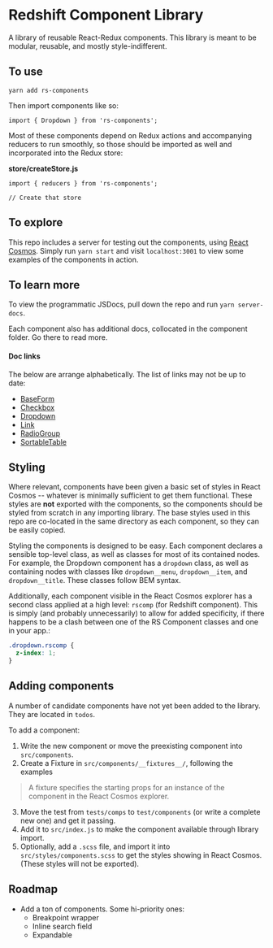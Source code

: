 # Redshift Component Library

A library of reusable React-Redux components. This library is meant to be modular, reusable, and mostly style-indifferent.

## To use

```
yarn add rs-components
```

Then import components like so:

```
import { Dropdown } from 'rs-components';
```

Most of these components depend on Redux actions and accompanying reducers to run smoothly, so those should be imported as well and incorporated into the Redux store:

**store/createStore.js**
```
import { reducers } from 'rs-components';

// Create that store
```

## To explore

This repo includes a server for testing out the components, using [React Cosmos](https://github.com/react-cosmos/react-cosmos). Simply run `yarn start` and visit `localhost:3001` to view some examples of the components in action.

## To learn more

To view the programmatic JSDocs, pull down the repo and run `yarn server-docs`.

Each component also has additional docs, collocated in the component folder. Go there to read more.

#### Doc links

The below are arrange alphabetically. The list of links may not be up to date:

- [BaseForm](./src/components/BaseForm)
- [Checkbox](./src/components/Checkbox)
- [Dropdown](./src/components/Dropdown)
- [Link](./src/components/Link)
- [RadioGroup](./src/components/RadioGroup)
- [SortableTable](./src/components/SortableTable)

## Styling

Where relevant, components have been given a basic set of styles in React Cosmos -- whatever is minimally sufficient to get them functional. These styles are **not** exported with the components, so the components should be styled from scratch in any importing library. The base styles used in this repo are co-located in the same directory as each component, so they can be easily copied.

Styling the components is designed to be easy. Each component declares a sensible top-level class, as well as classes for most of its contained nodes. For example, the Dropdown component has a `dropdown` class, as well as containing nodes with classes like `dropdown__menu`, `dropdown__item`, and `dropdown__title`. These classes follow BEM syntax.

Additionally, each component visible in the React Cosmos explorer has a second class applied at a high level: `rscomp` (for Redshift component). This is simply (and probably unnecessarily) to allow for added specificity, if there happens to be a clash between one of the RS Component classes and one in your app.:

```scss
.dropdown.rscomp {
  z-index: 1;
}
```

## Adding components

A number of candidate components have not yet been added to the library. They are located in `todos`.

To add a component:

1. Write the new component or move the preexisting component into `src/components`.
2. Create a Fixture in `src/components/__fixtures__/`, following the examples

  > A fixture specifies the starting props for an instance of the component in the React Cosmos explorer.

3. Move the test from `tests/comps` to `test/components` (or write a complete new one) and get it passing.
4. Add it to `src/index.js` to make the component available through library import.
5. Optionally, add a `.scss` file, and import it into `src/styles/components.scss` to get the styles showing in React Cosmos. (These styles will not be exported).

## Roadmap

- Add a ton of components. Some hi-priority ones:
  - Breakpoint wrapper
  - Inline search field
  - Expandable